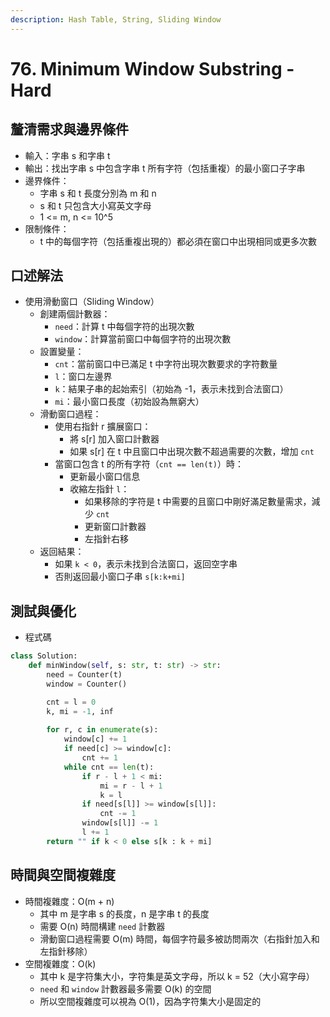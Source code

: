 ```yaml
---
description: Hash Table, String, Sliding Window
---
```


# 76. Minimum Window Substring - Hard

## 釐清需求與邊界條件

* 輸入：字串 s 和字串 t&#x20;
* 輸出：找出字串 s 中包含字串 t 所有字符（包括重複）的最小窗口子字串
* 邊界條件：
  * 字串 s 和 t 長度分別為 m 和 n
  * s 和 t 只包含大小寫英文字母
  * 1 <= m, n <= 10^5
* 限制條件：
  * t 中的每個字符（包括重複出現的）都必須在窗口中出現相同或更多次數

## 口述解法

* 使用滑動窗口（Sliding Window）
  * 創建兩個計數器：
    * `need`：計算 t 中每個字符的出現次數
    * `window`：計算當前窗口中每個字符的出現次數
  * 設置變量：
    * `cnt`：當前窗口中已滿足 t 中字符出現次數要求的字符數量
    * `l`：窗口左邊界
    * `k`：結果子串的起始索引（初始為 -1，表示未找到合法窗口）
    * `mi`：最小窗口長度（初始設為無窮大）
  * 滑動窗口過程：
    * 使用右指針 r 擴展窗口：
      * 將 s\[r] 加入窗口計數器
      * 如果 s\[r] 在 t 中且窗口中出現次數不超過需要的次數，增加 `cnt`
    * 當窗口包含 t 的所有字符（`cnt == len(t)`）時：
      * 更新最小窗口信息
      * 收縮左指針 `l`：
        * 如果移除的字符是 t 中需要的且窗口中剛好滿足數量需求，減少 `cnt`
        * 更新窗口計數器
        * 左指針右移
  * 返回結果：
    * 如果 `k < 0`，表示未找到合法窗口，返回空字串
    * 否則返回最小窗口子串 `s[k:k+mi]`

## 測試與優化

* 程式碼

```python
class Solution:
    def minWindow(self, s: str, t: str) -> str:
        need = Counter(t)
        window = Counter()

        cnt = l = 0
        k, mi = -1, inf
        
        for r, c in enumerate(s):
            window[c] += 1
            if need[c] >= window[c]:
                cnt += 1
            while cnt == len(t):
                if r - l + 1 < mi:
                    mi = r - l + 1
                    k = l
                if need[s[l]] >= window[s[l]]:
                    cnt -= 1
                window[s[l]] -= 1
                l += 1
        return "" if k < 0 else s[k : k + mi]
```

## 時間與空間複雜度

* 時間複雜度：O(m + n)
  * 其中 m 是字串 s 的長度，n 是字串 t 的長度
  * 需要 O(n) 時間構建 `need` 計數器
  * 滑動窗口過程需要 O(m) 時間，每個字符最多被訪問兩次（右指針加入和左指針移除）
* 空間複雜度：O(k)
  * 其中 k 是字符集大小，字符集是英文字母，所以 k = 52（大小寫字母）
  * `need` 和 `window` 計數器最多需要 O(k) 的空間
  * 所以空間複雜度可以視為 O(1)，因為字符集大小是固定的
